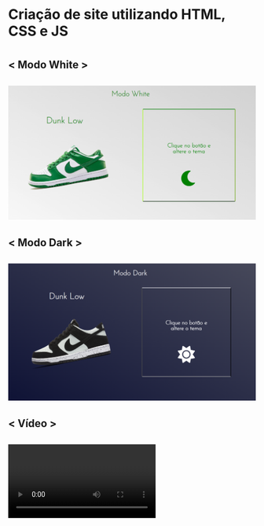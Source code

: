 <h1> Criação de site utilizando HTML, CSS e JS <h1>

<h2> < Modo White > <h2>

![alt-text](https://github.com/wevertonsantos/site-darkMode/blob/main/modowhite.PNG)

<h2> < Modo Dark > <h2>

![alt-text](https://github.com/wevertonsantos/site-darkMode/blob/main/mododark.PNG)

<h2> < Vídeo > <h2>

![alt-text](https://github.com/wevertonsantos/site-darkMode/blob/main/Screen%20Recording%20(05-09-2022%2012-10-19).wmv)
